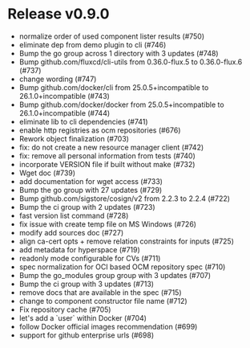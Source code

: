 # Release v0.9.0

- normalize order of used component lister results (#750)
- eliminate dep from demo plugin to cli (#746)
- Bump the go group across 1 directory with 3 updates (#748)
- Bump github.com/fluxcd/cli-utils from 0.36.0-flux.5 to 0.36.0-flux.6 (#737)
- change wording (#747)
- Bump github.com/docker/cli from 25.0.5+incompatible to 26.1.0+incompatible (#743)
- Bump github.com/docker/docker from 25.0.5+incompatible to 26.1.0+incompatible (#744)
- eliminate lib to cli dependencies (#741)
- enable http registries as ocm repositories (#676)
- Rework object finalization (#703)
- fix: do not create a new resource manager client (#742)
- fix: remove all personal information from tests (#740)
- incorporate VERSION file if built without make (#732)
- Wget doc (#739)
- add documentation for wget access (#733)
- Bump the go group with 27 updates (#729)
- Bump github.com/sigstore/cosign/v2 from 2.2.3 to 2.2.4 (#722)
- Bump the ci group with 2 updates (#723)
- fast version list command (#728)
- fix issue with create temp file on MS Windows (#726)
- modify add sources doc (#727)
- align ca-cert opts + remove relation constraints for inputs (#725)
- add metadata for hyperspace (#719)
- readonly mode configurable for CVs (#711)
- spec normalization for OCI based OCM repository spec (#710)
- Bump the go\_modules group group with 3 updates (#707)
- Bump the ci group with 3 updates (#713)
- remove docs that are available in the spec (#715)
- change to component constructor file name (#712)
- Fix repository cache (#705)
- let's add a \`user\` within Docker (#704)
- follow Docker official images recommendation (#699)
- support for github enterprise urls (#698)
